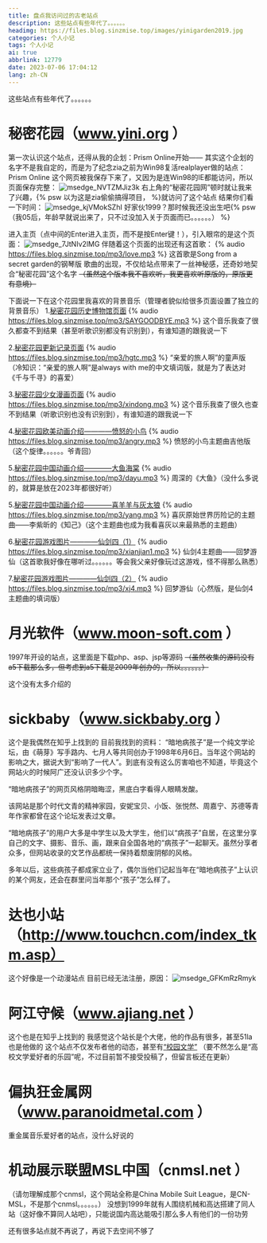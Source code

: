 ```yaml
---
title: 盘点我访问过的古老站点
description: 这些站点有些年代了。。。。。。
headimg: https://files.blog.sinzmise.top/images/yinigarden2019.jpg
categories: 个人小记
tags: 个人小记
ai: true
abbrlink: 12779
date: 2023-07-06 17:04:12
lang: zh-CN
---
```

这些站点有些年代了。。。。。。
<!-- more -->
# 秘密花园（www.yini.org ）
第一次认识这个站点，还得从我的企划：Prism Online开始——
其实这个企划的名字不是我自定的，而是为了纪念zia之前为Win98复活realplayer做的站点：Prism Online
这个网页被我保存下来了，又因为是连Win98的IE都能访问，所以页面保存完整：
![msedge_NVTZMJiz3k](https://jsd.cdn.storisinz.site/gh/SinzMise/picx-images-hosting@master/20230706/msedge_NVTZMJiz3k.3fvqvt9mj420.png)
右上角的“秘密花园网”顿时就让我来了兴趣，{% psw 以为这是zia偷偷搞得项目， %}就访问了这个站点
结果你们看一下时间：
![msedge_kjVMokSZhI](https://jsd.cdn.storisinz.site/gh/SinzMise/picx-images-hosting@master/20230706/msedge_kjVMokSZhI.ur8solbr9c0.webp)
好家伙1999？那时候我还没出生吧{% psw （我05后，年龄早就说出来了，只不过没加入关于页面而已。。。。。。） %}

进入主页（点中间的Enter进入主页，而不是按Enter键！），引入眼帘的是这个页面：
![msedge_7JtNIv2lMG](https://jsd.cdn.storisinz.site/gh/SinzMise/picx-images-hosting@master/20230706/msedge_7JtNIv2lMG.756hl2fhf940.webp)
伴随着这个页面的出现还有这首歌：
{% audio https://files.blog.sinzmise.top/mp3/love.mp3 %}
这首歌是Song from a secret garden的钢琴版
歌曲的出现，不仅给站点带来了一丝神秘感，还奇妙地契合“秘密花园”这个名字
~~（虽然这个版本我不喜欢听，我更喜欢听原版的，原版更有意境）~~

下面说一下在这个花园里我喜欢的背景音乐（管理者貌似给很多页面设置了独立的背景音乐）
1.[秘密花园历史博物馆页面](http://www.yini.org/museum/museum.htm)
{% audio https://files.blog.sinzmise.top/mp3/SAYGOODBYE.mp3 %}
这个音乐我查了很久都查不到结果（甚至听歌识别都没有识别到），有谁知道的跟我说一下

2.[秘密花园更新记录页面](http://www.yini.org/news/news.htm)
{% audio https://files.blog.sinzmise.top/mp3/hgtc.mp3 %}
“亲爱的旅人啊”的童声版（冷知识：“亲爱的旅人啊”是always with me的中文填词版，就是为了表达对《千与千寻》的喜爱）

3.[秘密花园少女漫画页面](http://www.yini.org/girl/index.htm)
{% audio https://files.blog.sinzmise.top/mp3/xindong.mp3 %}
这个音乐我查了很久也查不到结果（听歌识别也没有识别到），有谁知道的跟我说一下

4.[秘密花园欧美动画介绍————愤怒的小鸟](http://www.yini.org/girl/tv/index2.htm)
{% audio https://files.blog.sinzmise.top/mp3/angry.mp3 %}
愤怒的小鸟主题曲吉他版（这个旋律。。。。。。爷青回）

5.[秘密花园中国动画介绍————大鱼海棠](http://www.yini.org/girl/tv/index3.htm)
{% audio https://files.blog.sinzmise.top/mp3/dayu.mp3 %}
周深的《大鱼》（没什么多说的，就算是放在2023年都很好听）

5.[秘密花园中国动画介绍————喜羊羊与灰太狼](http://www.yini.org/girl/tv/index3.htm)
{% audio https://files.blog.sinzmise.top/mp3/yang.mp3 %}
喜灰原始世界历险记的主题曲——李紫昕的《知己》（这个主题曲也成为我看喜灰以来最熟悉的主题曲）

6.[秘密花园游戏图片————仙剑四（1）](http://www.yini.org/girl/games/index.htm)
{% audio https://files.blog.sinzmise.top/mp3/xianjian1.mp3 %}
仙剑4主题曲——回梦游仙（这首歌我好像在哪听过。。。。。。等会我父亲好像玩过这游戏，怪不得那么熟悉）

7.[秘密花园游戏图片————仙剑四（2）](http://www.yini.org/girl/games/index.htm)
{% audio https://files.blog.sinzmise.top/mp3/xj4.mp3 %}
回梦游仙（心然版，是仙剑4主题曲的填词版）

# 月光软件（www.moon-soft.com ）
1997年开设的站点，这里面是下载php、asp、jsp等源码
~~（虽然收集的源码没有a5下载那么多，但考虑到a5下载是2009年创办的，所以。。。。。。）~~

这个没有太多介绍的
# sickbaby（www.sickbaby.org ）
这个是我偶然在知乎上找到的
目前我找到的资料：
“暗地病孩子”是一个纯文学论坛，由《萌芽》写手路内、七月人等共同创办于1998年6月6日。当年这个网站的影响之大，据说大到“影响了一代人”。到底有没有这么厉害咱也不知道，毕竟这个网站火的时候阿广还没认识多少个字。

“暗地病孩子”的网页风格阴暗晦涩，黑底白字看得人眼睛发酸。

该网站是那个时代文青的精神家园，安妮宝贝、小饭、张悦然、周嘉宁、苏德等青年作家都曾在这个论坛发表过文章。

“暗地病孩子”的用户大多是中学生以及大学生，他们以“病孩子”自居，在这里分享自己的文字、摄影、音乐、画，跟来自全国各地的“病孩子”一起聊天。虽然分享者众多，但网站收录的文艺作品都统一保持着颓废阴郁的风格。

多年以后，这些病孩子都成家立业了，偶尔当他们记起当年在“暗地病孩子”上认识的某个网友，还会在群里问当年那个“孩子”怎么样了。
# 达也小站（http://www.touchcn.com/index_tkm.asp）
这个好像是一个动漫站点
目前已经无法注册，原因：
![msedge_GFKmRzRmyk](https://jsd.cdn.storisinz.site/gh/SinzMise/picx-images-hosting@master/20230706/msedge_GFKmRzRmyk.1k4lh0b8hlfk.webp)

# 阿江守候（www.ajiang.net ）
这个也是在知乎上找到的
我感觉这个站长是个大佬，他的作品有很多，甚至51la也是他做的
这个站点不仅发布者他的动态，甚至有[“校园文学”](http://www.ajiang.net/wenxue.htm)
（要不然怎么是“高校文学爱好者的乐园”呢，不过目前暂不接受投稿了，但留言板还在更新）

# 偏执狂金属网（www.paranoidmetal.com ）
重金属音乐爱好者的站点，没什么好说的

# 机动展示联盟MSL中国（cnmsl.net ）
（请勿理解成那个cnmsl，这个网站全称是China Mobile Suit League，是CN-MSL，不是那个cnmsl。。。。。。）
没想到1999年就有人围绕机械和高达搭建了同人站（这好像不算同人站吧），只能说国内高达能吸引那么多人有他们的一份功劳

还有很多站点就不再说了，再说下去空间不够了
